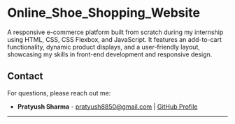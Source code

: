 # Online_Shoe_Shopping_Website

A responsive e-commerce platform built from scratch during my internship using HTML, CSS, CSS Flexbox, and JavaScript. It features an add-to-cart functionality, dynamic product displays, and a user-friendly layout, showcasing my skills in front-end development and responsive design.

## Contact

For questions, please reach out me:
- **Pratyush Sharma** - [pratyush8850@gmail.com](mailto:pratyush8850@gmail.com) | [GitHub Profile](https://github.com/PratyushSharma03)

---
